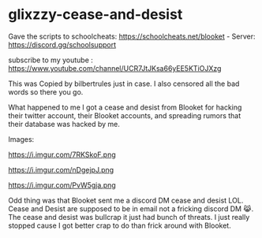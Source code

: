 # glixzzy-cease-and-desist

Gave the scripts to schoolcheats: https://schoolcheats.net/blooket - Server: https://discord.gg/schoolsupport

subscribe to my youtube : https://www.youtube.com/channel/UCR7JtJKsa66yEE5KTiOJXzg

This was Copied by bilbertrules just in case. I also censored all the bad words so there you go.

What happened to me
I got a cease and desist from Blooket for hacking their twitter account, their Blooket accounts, and spreading rumors that their database was hacked by me.

Images:

https://i.imgur.com/7RKSkoF.png

https://i.imgur.com/nDgejpJ.png

https://i.imgur.com/PvW5gja.png

Odd thing was that Blooket sent me a discord DM cease and desist LOL. Cease and Desist are supposed to be in email not a fricking discord DM 😹. The cease and desist was bullcrap it just had bunch of threats. I just really stopped cause I got better crap to do than frick around with Blooket.
